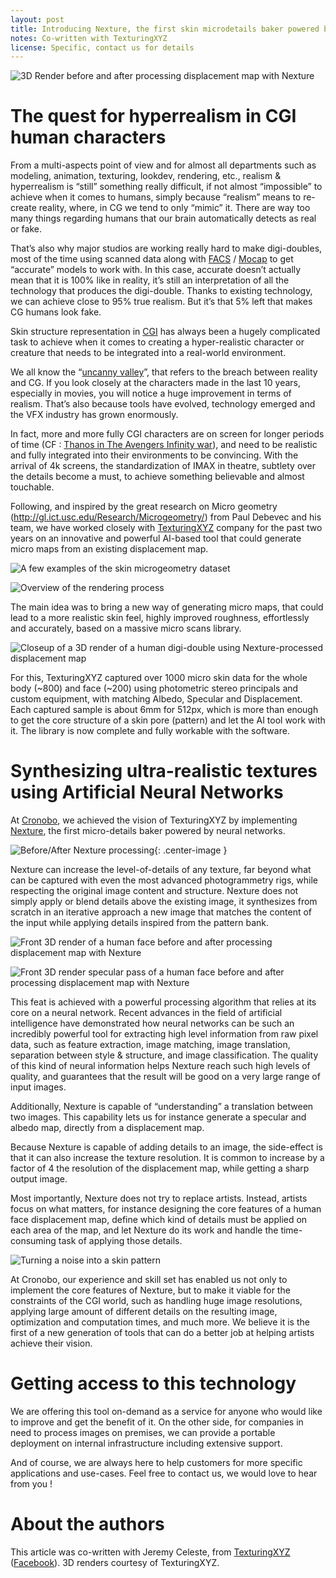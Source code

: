 ```yaml
---
layout: post
title: Introducing Nexture, the first skin microdetails baker powered by artificial neural networks
notes: Co-written with TexturingXYZ
license: Specific, contact us for details
---
```


![3D Render before and after processing displacement map with Nexture](/assets/side_face_gif.gif)

# The quest for hyperrealism in CGI human characters

From a multi-aspects point of view and for almost all departments such as modeling, animation, texturing, lookdev, rendering, etc., realism & hyperrealism is “still” something really difficult, if not almost “impossible”  to achieve when it comes to humans, simply because “realism” means to re-create reality, where, in CG we tend to only “mimic” it. There are way too many things regarding humans that our brain automatically detects as real or fake.

That’s also why major studios are working really hard to make digi-doubles, most of the time using scanned data along with [FACS](https://en.wikipedia.org/wiki/Facial_Action_Coding_System) / [Mocap](https://en.wikipedia.org/wiki/Motion_capture) to get “accurate” models to work with. In this case, accurate doesn’t actually mean that it is 100% like in reality, it’s still an interpretation of all the technology that produces the digi-double. Thanks to existing technology, we can achieve close to 95% true realism. But it’s that 5% left that makes CG humans look fake.

Skin structure representation in [CGI](https://en.wikipedia.org/wiki/Computer-generated_imagery) has always been a hugely complicated task to achieve when it comes to creating a hyper-realistic character or creature that needs to be integrated into a real-world environment.

We all know the “[uncanny valley](https://en.wikipedia.org/wiki/Uncanny_valley)”, that refers to the breach between reality and CG. If you look closely at the characters made in the last 10 years, especially in movies, you will notice a huge improvement in terms of realism. That’s also because tools have evolved, technology emerged and the VFX industry has grown enormously.

In fact, more and more fully CGI characters are on screen for longer periods of time (CF : [Thanos in The Avengers Infinity war](https://www.fxguide.com/featured/making-thanos-face-the-avengers/)), and need to be realistic and fully integrated into their environments to be convincing. With the arrival of 4k screens, the standardization of IMAX in theatre, subtlety over the details become a must, to achieve something believable and almost touchable.

Following, and inspired by the great research on Micro geometry (http://gl.ict.usc.edu/Research/Microgeometry/) from Paul Debevec and his team, we have worked closely with [TexturingXYZ](texturing.xyz) company for the past two years on an innovative and powerful AI-based tool that could generate micro maps from an existing displacement map.

![A few examples of the skin microgeometry dataset](/assets/dataset.jpg)

![Overview of the rendering process](/assets/sample_micro_generation.jpg)

The main idea was to bring a new way of generating micro maps, that could lead to a more realistic skin feel, highly improved roughness, effortlessly and accurately, based on a massive micro scans library.

![Closeup of a 3D render of a human digi-double using Nexture-processed displacement map](/assets/011.jpg)

For this, TexturingXYZ captured over 1000 micro skin data for the whole body (~800) and face (~200) using photometric stereo principals and custom equipment, with matching Albedo, Specular and Displacement.
Each captured sample is about 6mm for 512px, which is more than enough to get the core structure of a skin pore (pattern) and let the AI tool work with it. The library is now complete and fully workable with the software.

# Synthesizing ultra-realistic textures using Artificial Neural Networks

At [Cronobo](https://cronobo.com), we achieved the vision of TexturingXYZ by implementing [Nexture](https://cronobo.com/products/nexture), the first micro-details baker powered by neural networks.

![Before/After Nexture processing](/assets/017.jpg){: .center-image }

Nexture can increase the level-of-details of any texture, far beyond what can be captured with even the most advanced photogrammetry rigs, while respecting the original image content and structure. Nexture does not simply apply or blend details above the existing image, it synthesizes from scratch in an iterative approach a new image that matches the content of the input while applying details inspired from the pattern bank.

![Front 3D render of a human face before and after processing displacement map with Nexture](/assets/front_face_gif.gif)

![Front 3D render specular pass of a human face before and after processing displacement map with Nexture](/assets/front_face_spec_gif.gif)

This feat is achieved with a powerful processing algorithm that relies at its core on a neural network. Recent advances in the field of artificial intelligence have demonstrated how neural networks can be such an incredibly powerful tool for extracting high level information from raw pixel data, such as feature extraction, image matching, image translation, separation between style & structure, and image classification. The quality of this kind of neural information helps Nexture reach such high levels of quality, and guarantees that the result will be good on a very large range of input images.

Additionally, Nexture is capable of “understanding” a translation between two images. This capability lets us for instance generate a specular and albedo map, directly from a displacement map.

Because Nexture is capable of adding details to an image, the side-effect is that it can also increase the texture resolution. It is common to increase by a factor of 4 the resolution of the displacement map, while getting a sharp output image.

Most importantly, Nexture does not try to replace artists. Instead, artists focus on what matters, for instance designing the core features of a human face displacement map, define which kind of details must be applied on each area of the map, and let Nexture do its work and handle the time-consuming task of applying those details.

![Turning a noise into a skin pattern](/assets/noise_transform.gif)

At Cronobo, our experience and skill set has enabled us not only to implement the core features of Nexture, but to make it viable for the constraints of the CGI world, such as handling huge image resolutions, applying large amount of different details on the resulting image, optimization and computation times, and much more. We believe it is the first of a new generation of tools that can do a better job at helping artists achieve their vision.

# Getting access to this technology

We are offering this tool on-demand as a service for anyone who would like to improve and get the benefit of it.
On the other side, for companies in need to process images on premises, we can provide a portable deployment on internal infrastructure including extensive support.

And of course, we are always here to help customers for more specific applications and use-cases. Feel free to contact us, we would love to hear from you !

# About the authors

This article was co-written with Jeremy Celeste, from [TexturingXYZ](https://texturing.xyz) ([Facebook](https://facebook.com/texturingxyz)). 3D renders courtesy of TexturingXYZ.
